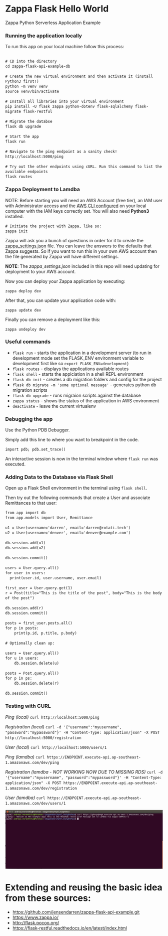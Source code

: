 # Zappa Flask Hello World 

Zappa Python Serverless Application Example

### Running the application locally

To run this app on your local machine follow this process:

```

# CD into the directory
cd zappa-flask-api-example-db

# Create the new virtual environment and then activate it (install Python3 first!)
python -m venv venv
source venv/bin/activate

# Install all libraries into your virtual environment
pip install -U flask zappa python-dotenv flask-sqlalchemy flask-migrate flask-restful

# Migrate the databse
flask db upgrade

# Start the app
flask run

# Navigate to the ping endpoint as a sanity check!
http://localhost:5000/ping

# Try out the other endpoints using cURL. Run this command to list the available endpoints
flask routes
```

### Zappa Deployment to Lamdba

NOTE: Before starting you will need an AWS Account (free tier), an IAM user with Administrator access and the [AWS CLI configured](https://docs.aws.amazon.com/cli/latest/userguide/cli-chap-configure.html) on your local computer with the IAM keys correctly set. You will also need **Python3** installed.

```
# Initiate the project with Zappa, like so:
zappa init
```

Zappa will ask you a bunch of questions in order for it to create the [zappa_settings.json](./zappa_settings.json) file. You can leave the answers to the defaults that Zappa suggests. So if you want to run this in your own AWS account then the file generated by Zappa will have different settings. 

**NOTE**: The *zappa_settings.json* included in this repo will need updating for deployment to your AWS account.

Now you can deploy your Zappa application by executing:

```
zappa deploy dev
```

After that, you can update your application code with:

```
zappa update dev
```

Finally you can remove a deployment like this:

```
zappa undeploy dev
```

### Useful commands

* `flask run` - starts the application in a development server (to run in development mode set the FLASK_ENV environment variable to development first like so `export FLASK_ENV=development`)
* `flask routes` - displays the applications available routes
* `flask shell` - starts the applciation in a shell REPL environment
* `flask db init` - creates a db migration folders and config for the project
* `flask db migrate -m 'some optional message'` - generates python db migration scripts 
* `flask db upgrade` - runs migraion scripts against the database
* `zappa status` - shows the status of the application in AWS environment
* `deactivate` - leave the current virtualenv

### Debugging the app

Use the Python PDB Debugger. 

Simply add this line to where you want to breakpoint in the code. 

```
import pdb; pdb.set_trace()
```

An interactive session is now in the terminal window where `flask run` was executed.

### Adding Data to the Database via Flask Shell

Open up a Flask Shell environment in the terminal using `flask shell`.

Then try out the following commands that create a User and associate Remittances to that user:

```
from app import db
from app.models import User, Remittance

u1 = User(username='darren', email='darren@rotati.tech')
u2 = User(username='denver', email='denver@example.com')

db.session.add(u1)
db.session.add(u2)

db.session.commit()

users = User.query.all()
for user in users:
  print(user.id, user.username, user.email)

first_user = User.query.get(1)
r = Post(title="This is the title of the post", body="This is the body of the post")

db.session.add(r)
db.session.commit()

posts = first_user.posts.all()
for p in posts:
    print(p.id, p.title, p.body)

# Optionally clean up:

users = User.query.all()
for u in users:
    db.session.delete(u)

posts = Post.query.all()
for p in ps:
    db.session.delete(r)

db.session.commit()

```

### Testing with CURL

*Ping (local)* `curl http://localhost:5000/ping`

*Registration (local)* `curl -d '{"username":"myusername", "password":"mypassword"}' -H "Content-Type: application/json" -X POST http://localhost:5000/registration`

*User (local)* `curl http://localhost:5000/users/1`

*Ping (lamdba)* `curl https://ENDPOINT.execute-api.ap-southeast-1.amazonaws.com/dev/ping`

*Registration (lamdba - NOT WORKING NOW DUE TO MISSING RDS)* `curl -d '{"username":"myusername", "password":"mypassword"}' -H "Content-Type: application/json" -X POST https://ENDPOINT.execute-api.ap-southeast-1.amazonaws.com/dev/registration`

*User (lamdba)* `curl https://ENDPOINT.execute-api.ap-southeast-1.amazonaws.com/dev/users/1`


![relative path 1](/pong.jpeg?raw=true "pong.jpeg")


# Extending and reusing the basic idea from these sources:
* https://github.com/jensendarren/zappa-flask-api-example.git
* https://www.zappa.io/
* http://flask.pocoo.org/
* https://flask-restful.readthedocs.io/en/latest/index.html


